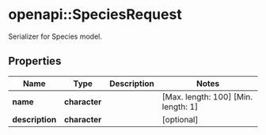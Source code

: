 # openapi::SpeciesRequest

Serializer for Species model.

## Properties
Name | Type | Description | Notes
------------ | ------------- | ------------- | -------------
**name** | **character** |  | [Max. length: 100] [Min. length: 1] 
**description** | **character** |  | [optional] 


